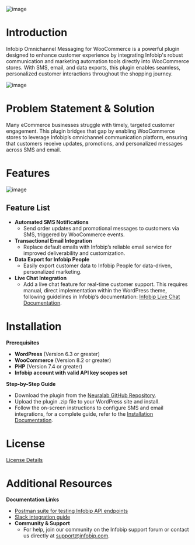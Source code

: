 ![image](https://www.neuralab.net/wp-content/uploads/infobip-omnichannel/banner.png)

# Introduction

Infobip Omnichannel Messaging for WooCommerce is a powerful plugin designed to enhance customer experience by integrating Infobip's robust communication and marketing automation tools directly into WooCommerce stores. With SMS, email, and data exports, this plugin enables seamless, personalized customer interactions throughout the shopping journey.

![image](https://www.neuralab.net/wp-content/uploads/infobip-omnichannel/dashboard.png)

# Problem Statement & Solution

Many eCommerce businesses struggle with timely, targeted customer engagement. This plugin bridges that gap by enabling WooCommerce stores to leverage Infobip’s omnichannel communication platform, ensuring that customers receive updates, promotions, and personalized messages across SMS and email.

# Features

![image](https://www.neuralab.net/wp-content/uploads/infobip-omnichannel/data-export-sms-testing.png)

## Feature List

- **Automated SMS Notifications**
    -  Send order updates and promotional messages to customers via SMS, triggered by WooCommerce events.
- **Transactional Email Integration**
    -  Replace default emails with Infobip’s reliable email service for improved deliverability and customization.
- **Data Export for Infobip People**
    -  Easily export customer data to Infobip People for data-driven, personalized marketing.
- **Live Chat Integration**
    -  Add a live chat feature for real-time customer support. This requires manual, direct implementation within the WordPress theme, following guidelines in Infobip’s documentation: [Infobip Live Chat Documentation](https://www.infobip.com/docs/live-chat).

# Installation

**Prerequisites**
- **WordPress** (Version 6.3 or greater)
- **WooCommerce** (Version 8.2 or greater)
- **PHP** (Version 7.4 or greater)
- **Infobip account with valid API key scopes set**

**Step-by-Step Guide**
- Download the plugin from the [Neuralab GitHub Repository](https://github.com/Neuralab/infobip-omnichannel-messaging-for-woocommerce/releases).
- Upload the plugin .zip file to your WordPress site and install.
- Follow the on-screen instructions to configure SMS and email integrations, for a complete guide, refer to the [Installation Documentation](https://github.com/Neuralab/infobip-omnichannel-messaging-for-woocommerce/wiki/Configuration).

# License

[License Details](https://www.gnu.org/licenses/gpl-3.0.en.html)

# Additional Resources

**Documentation Links**
- [Postman suite for testing Infobip API endpoints](https://www.postman.com/infobip/infobip/overview)
- [Slack integration guide](https://www.infobip.com/docs/integrations/slack-for-conversations)
- **Community & Support**
    - For help, join our community on the Infobip support forum or contact us directly at [support@infobip.com](mailto:support@infobip.com).
